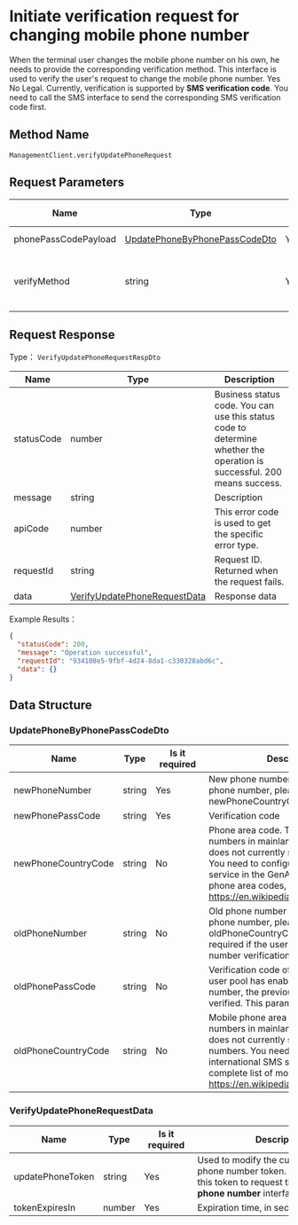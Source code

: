 # Initiate verification request for changing mobile phone number

<!--
Warning ⚠️:
Do not modify this document directly,
https://github\.com/Authing/authing-docs-factory
Use this project to generate
-->

<LastUpdated />

When the terminal user changes the mobile phone number on his own, he needs to provide the corresponding verification method. This interface is used to verify the user's request to change the mobile phone number. Yes No Legal. Currently, verification is supported by **SMS verification code**. You need to call the SMS interface to send the corresponding SMS verification code first.

## Method Name

`ManagementClient.verifyUpdatePhoneRequest`

## Request Parameters

| Name                 | Type                                                                       | <div style="width:80px">Is it required</div> | <div style="width:60px">Default Value</div> | <div style="width:300px">Description</div>                                                                                                                    | <div style="width:200px">Example Value</div> |
| -------------------- | -------------------------------------------------------------------------- | -------------------------------------------- | ------------------------------------------- | ------------------------------------------------------------------------------------------------------------------------------------------------------------- | -------------------------------------------- |
| phonePassCodePayload | <a href="#UpdatePhoneByPhonePassCodeDto">UpdatePhoneByPhonePassCodeDto</a> | Yes                                          | -                                           | Data verified using the phone number verification code                                                                                                        |                                              |
| verifyMethod         | string                                                                     | Yes                                          | -                                           | Modify the phone number verification method:<br>- `PHONE_PASSCODE`: Use SMS verification code for verification. Currently, only this method is supported.<br> |                                              |

## Request Response

Type： `VerifyUpdatePhoneRequestRespDto`

| Name       | Type                                                                     | Description                                                                                                             |
| ---------- | ------------------------------------------------------------------------ | ----------------------------------------------------------------------------------------------------------------------- |
| statusCode | number                                                                   | Business status code. You can use this status code to determine whether the operation is successful. 200 means success. |
| message    | string                                                                   | Description                                                                                                             |
| apiCode    | number                                                                   | This error code is used to get the specific error type.                                                                 |
| requestId  | string                                                                   | Request ID. Returned when the request fails.                                                                            |
| data       | <a href="#VerifyUpdatePhoneRequestData">VerifyUpdatePhoneRequestData</a> | Response data                                                                                                           |

Example Results：

```json
{
  "statusCode": 200,
  "message": "Operation successful",
  "requestId": "934108e5-9fbf-4d24-8da1-c330328abd6c",
  "data": {}
}
```

## Data Structure

### <a id="UpdatePhoneByPhonePassCodeDto"></a> UpdatePhoneByPhonePassCodeDto

| Name                | Type   | <div style="width:80px">Is it required</div> | <div style="width:300px">Description</div>                                                                                                                                                                                                                                                                                                                                                       | <div style="width:200px">Example Value</div> |
| ------------------- | ------ | -------------------------------------------- | ------------------------------------------------------------------------------------------------------------------------------------------------------------------------------------------------------------------------------------------------------------------------------------------------------------------------------------------------------------------------------------------------ | -------------------------------------------- |
| newPhoneNumber      | string | Yes                                          | New phone number without area code. If Yes, it is a foreign phone number, please specify the area code in the newPhoneCountryCode parameter.                                                                                                                                                                                                                                                     | `188xxxx8888`                                |
| newPhonePassCode    | string | Yes                                          | Verification code                                                                                                                                                                                                                                                                                                                                                                                | `123456`                                     |
| newPhoneCountryCode | string | No                                           | Phone area code. This parameter is optional for phone numbers in mainland China. The GenAuth SMS service does not currently support international phone numbers. You need to configure the corresponding international SMS service in the GenAuth console. For a complete list of phone area codes, please refer to https://en.wikipedia.org/wiki/List_of_country_calling_codes.                 | `+86`                                        |
| oldPhoneNumber      | string | No                                           | Old phone number without area code. If Yes, it is a foreign phone number, please specify the area code in the oldPhoneCountryCode parameter. This parameter is required if the user pool has enabled the previous phone number verification when changing the phone number.                                                                                                                      | `188xxxx8888`                                |
| oldPhonePassCode    | string | No                                           | Verification code of the old mobile phone number. If the user pool has enabled the change of mobile phone number, the previous mobile phone number needs to be verified. This parameter is required.                                                                                                                                                                                             | `123456`                                     |
| oldPhoneCountryCode | string | No                                           | Mobile phone area code. It is optional for mobile phone numbers in mainland China. The GenAuth SMS service does not currently support international mobile phone numbers. You need to configure the corresponding international SMS service in the GenAuth console. For a complete list of mobile phone area codes, please refer to https://en.wikipedia.org/wiki/List_of_country_calling_codes. | `+86`                                        |

### <a id="VerifyUpdatePhoneRequestData"></a> VerifyUpdatePhoneRequestData

| Name             | Type   | <div style="width:80px">Is it required</div> | <div style="width:300px">Description</div>                                                                                                | <div style="width:200px">Example Value</div> |
| ---------------- | ------ | -------------------------------------------- | ----------------------------------------------------------------------------------------------------------------------------------------- | -------------------------------------------- |
| updatePhoneToken | string | Yes                                          | Used to modify the current mobile phone number token. You need to use this token to request the **Modify mobile phone number** interface. |                                              |
| tokenExpiresIn   | number | Yes                                          | Expiration time, in seconds                                                                                                               |                                              |
